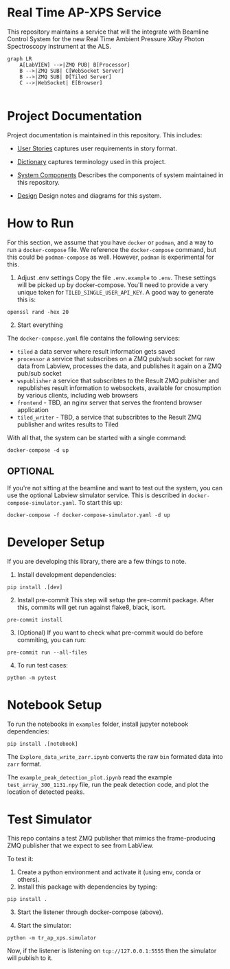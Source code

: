 # Real Time AP-XPS Service
This repository maintains a service that will the integrate with Beamline Control System for the new Real Time Ambient Pressure XRay Photon Spectroscopy instrument at the ALS.
``` mermaid
graph LR
    A[LabVIEW] -->|ZMQ PUB| B[Processor]
    B -->|ZMQ SUB| C[WebSocket Server]
    B -->|ZMQ SUB| D[Tiled Server]
    C -->|WebSocket| E[Browser]


```


# Project Documentation
Project documentation is maintained in this repository. This includes:

- [User Stories](./docs/user_strories.md) captures user requirements in story format.

- [Dictionary](./docs/dictionary.md) captures terminology used in this project.

- [System Components](./docs/system_components.md) Describes the components of system maintained in this repository.

- [Design](./docs/design.md) Design notes and diagrams for this system.



# How to Run
For this section, we assume that you have `docker` or `podman`, and a way to run a `docker-compose` file. We reference the `docker-compose` command, but this could be `podman-compose` as well. However, `podman` is experimental for this.

1. Adjust .env settings
Copy the file `.env.example` to `.env`. These settings will be picked up by docker-compose. You'll need to provide a very unique token for `TILED_SINGLE_USER_API_KEY`. A good way to generate this is:

```
openssl rand -hex 20
```

2. Start everything


The `docker-compose.yaml` file contains the following services:
- `tiled` a data server where result information gets saved
- `processor` a service that subscribes on a ZMQ pub/sub socket for raw data from Labview, processes the data, and publishes it again on a ZMQ pub/sub socket
- `wspublisher` a service that subscribtes to the Result ZMQ publisher and republishes result information to websockets, available for cnosumption by various clients, including web browsers
- `frontend` - TBD, an nginx server that serves the frontend browser application
- `tiled_writer` - TBD, a service that subscribtes to the Result ZMQ publisher and writes results to Tiled

With all that, the system can be started with a single command:

```
docker-compose -d up
```

## OPTIONAL
If you're not sitting at the beamline and want to test out the system, you can use the optional Labview simulator service. This is described in `docker-compose-simulator.yaml`. To start this up:

```
docker-compose -f docker-compose-simulator.yaml -d up
```

# Developer Setup
If you are developing this library, there are a few things to note.

1. Install development dependencies:

```
pip install .[dev]
```

2. Install pre-commit
This step will setup the pre-commit package. After this, commits will get run against flake8, black, isort.

```
pre-commit install
```

3. (Optional) If you want to check what pre-commit would do before commiting, you can run:

```
pre-commit run --all-files
```

4. To run test cases:

```
python -m pytest
```

# Notebook Setup
To run the notebooks in `examples` folder, install jupyter notebook dependencies:

```
pip install .[notebook]
```

The `Explore_data_write_zarr.ipynb` converts the raw `bin` formated data into `zarr` format.

The `example_peak_detection_plot.ipynb` read the example `test_array_300_1131.npy` file, run the peak detection code, and plot the location of detected peaks.

# Test Simulator
This repo contains a test ZMQ publisher that mimics the frame-producing ZMQ publisher that we expect to see from LabView.

To test it:
1. Create a python environment and activate it (using env, conda or others).
2. Install this package with dependencies by typing:

```
pip install .
```

3. Start the listener through docker-compose (above).

4. Start the simulator:
```
python -m tr_ap_xps.simulator

```

Now, if the listener is listening on `tcp://127.0.0.1:5555` then the simulator will publish to it.
